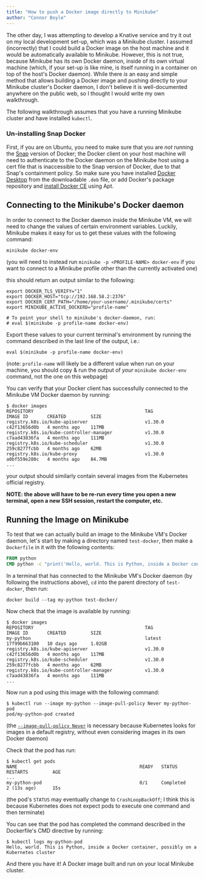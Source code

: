 ```yaml
---
title: "How to push a Docker image directly to Minikube"
author: "Connor Boyle"
---
```


The other day, I was attempting to develop a Knative service and try it out on my local development set-up, which was
a Minikube cluster. I assumed (incorrectly) that I could build a Docker image on the host machine and it would be
automatically available to Minikube. However, this is not true, because Minikube has its own Docker daemon, inside of
its own virtual machine (which, if your set-up is like mine, is itself running in a container on top of the host's
Docker daemon). While there *is* an easy and simple method that allows building a Docker image and pushing directly to
your Minikube cluster's Docker daemon, I don't believe it is well-documented anywhere on the public web, so I thought I
would write my own walkthrough.

The following walkthrough assumes that you have a running Minikube cluster and have installed `kubectl`.

### Un-installing Snap Docker

First, if you are on Ubuntu, you need to make sure that you are *not* running
the [Snap](https://ubuntu.com/core/services/guide/snaps-intro) version of Docker; the Docker client on your host machine
will need to authenticate to the Docker daemon on the Minikube host using a cert file that is inaccessible to the
Snap version of Docker, due to that Snap's containment policy. So make sure you have
installed [Docker Desktop](https://docs.docker.com/desktop/install/linux-install/) from the downloadable `.deb` file, or
add Docker's package repository
and [install Docker CE](https://docs.docker.com/engine/install/ubuntu/#install-using-the-repository) using Apt.

## Connecting to the Minikube's Docker daemon

In order to connect to the Docker daemon inside the Minikube VM, we will need to change the values of certain
environment variables. Luckily, Minikube makes it easy for us to get these values with the following command:

```shell
minikube docker-env
```

(you will need to instead run `minikube -p <PROFILE-NAME> docker-env` if you want to connect to a Minikube profile other
than the currently activated one)

this should return an output similar to the following:

```
export DOCKER_TLS_VERIFY="1"
export DOCKER_HOST="tcp://192.168.58.2:2376"
export DOCKER_CERT_PATH="/home/your-username/.minikube/certs"
export MINIKUBE_ACTIVE_DOCKERD="profile-name"

# To point your shell to minikube's docker-daemon, run:
# eval $(minikube -p profile-name docker-env)
```

Export these values to your current terminal's environment by running the command described in the last line of the
output, i.e.:

```commandline
eval $(minikube -p profile-name docker-env)
```

(note: `profile-name` will likely be a different value when run on your machine, you should copy & run the output of
*your* `minikube docker-env` command, not the one on this webpage)

You can verify that your Docker client has successfully connected to the Minikube VM Docker daemon by running:


```shell
$ docker images
REPOSITORY                                         TAG                                        IMAGE ID       CREATED         SIZE
registry.k8s.io/kube-apiserver                     v1.30.0                                    c42f13656d0b   4 months ago    117MB
registry.k8s.io/kube-controller-manager            v1.30.0                                    c7aad43836fa   4 months ago    111MB
registry.k8s.io/kube-scheduler                     v1.30.0                                    259c8277fcbb   4 months ago    62MB
registry.k8s.io/kube-proxy                         v1.30.0                                    a0bf559e280c   4 months ago    84.7MB
...
```

your output should similarly contain several images from the Kubernetes official registry.

**NOTE: the above will have to be re-run every time you open a new terminal, open a new SSH session, restart the computer,
etc.**

## Running the Image on Minikube

To test that we can actually build an image to the Minikube VM's Docker daemon, let's start by making a directory named
`test-docker`, then make a `Dockerfile` in it with the following contents:

```Dockerfile
FROM python
CMD python -c "print('Hello, world. This is Python, inside a Docker container, possibly on a Kubernetes cluster')"
```

In a terminal that has connected to the Minikube VM's Docker daemon (by following the instructions above), `cd` into the
parent directory of `test-docker`, then run:

```commandline
docker build --tag my-python test-docker/
```

Now check that the image is available by running:

```commandline
$ docker images
REPOSITORY                                         TAG                                        IMAGE ID       CREATED         SIZE
my-python                                          latest                                     17f99b663100   10 days ago     1.02GB
registry.k8s.io/kube-apiserver                     v1.30.0                                    c42f13656d0b   4 months ago    117MB
registry.k8s.io/kube-scheduler                     v1.30.0                                    259c8277fcbb   4 months ago    62MB
registry.k8s.io/kube-controller-manager            v1.30.0                                    c7aad43836fa   4 months ago    111MB
...
```

Now run a pod using this image with the following command:

```shell
$ kubectl run --image my-python --image-pull-policy Never my-python-pod
pod/my-python-pod created
```

(the [`--image-pull-policy Never`](https://kubernetes.io/docs/concepts/containers/images/#image-pull-policy) is
necessary because Kubernetes looks for images in a default registry, without even considering images in its own
Docker daemon)

Check that the pod has run:

```shell
$ kubectl get pods
NAME                                             READY   STATUS                   RESTARTS         AGE
...
my-python-pod                                    0/1     Completed                2 (13s ago)      15s
```

(the pod's `STATUS` may eventually change to `CrashLoopBackOff`; I think this is because Kubernetes does not expect pods
to execute one command and then terminate)

You can see that the pod has completed the command described in the Dockerfile's CMD directive by running:

```shell
$ kubectl logs my-python-pod
Hello, world. This is Python, inside a Docker container, possibly on a Kubernetes cluster
```

And there you have it! A Docker image built and run on your local Minikube cluster.
